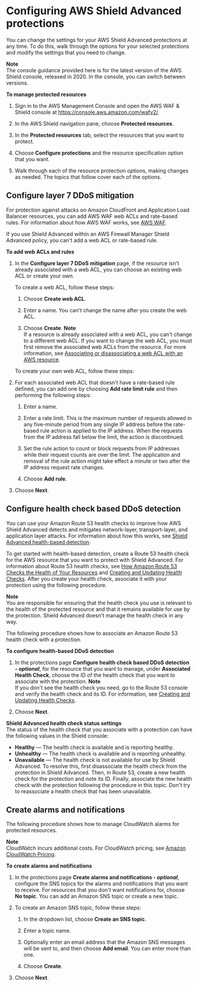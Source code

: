 # Configuring AWS Shield Advanced protections<a name="manage-protection"></a>

You can change the settings for your AWS Shield Advanced protections at any time\. To do this, walk through the options for your selected protections and modify the settings that you need to change\. 

**Note**  
The console guidance provided here is for the latest version of the AWS Shield console, released in 2020\. In the console, you can switch between versions\. 

**To manage protected resources**

1. Sign in to the AWS Management Console and open the AWS WAF & Shield console at [https://console\.aws\.amazon\.com/wafv2/](https://console.aws.amazon.com/wafv2/)\. 

1. In the AWS Shield navigation pane, choose **Protected resources**\.

1. In the **Protected resources** tab, select the resources that you want to protect\. 

1. Choose **Configure protections** and the resource specification option that you want\.

1. Walk through each of the resource protection options, making changes as needed\. The topics that follow cover each of the options\. 

## Configure layer 7 DDoS mitigation<a name="add-rule-ddos"></a>

For protection against attacks on Amazon CloudFront and Application Load Balancer resources, you can add AWS WAF web ACLs and rate\-based rules\. For information about how AWS WAF works, see [AWS WAF](waf-chapter.md)\. 

If you use Shield Advanced within an AWS Firewall Manager Shield Advanced policy, you can't add a web ACL or rate\-based rule\.

**To add web ACLs and rules**

1. In the **Configure layer 7 DDoS mitigation** page, if the resource isn't already associated with a web ACL, you can choose an existing web ACL or create your own\. 

   To create a web ACL, follow these steps:

   1. Choose **Create web ACL**\.

   1. Enter a name\. You can't change the name after you create the web ACL\.

   1. Choose **Create**\.
**Note**  
If a resource is already associated with a web ACL, you can't change to a different web ACL\. If you want to change the web ACL, you must first remove the associated web ACLs from the resource\. For more information, see [Associating or disassociating a web ACL with an AWS resource](web-acl-associating-aws-resource.md)\.

   To create your own web ACL, follow these steps:

1. For each associated web ACL that doesn't have a rate\-based rule defined, you can add one by choosing **Add rate limit rule** and then performing the following steps:

   1. Enter a name\.

   1. Enter a rate limit\. This is the maximum number of requests allowed in any five\-minute period from any single IP address before the rate\-based rule action is applied to the IP address\. When the requests from the IP address fall below the limit, the action is discontinued\. 

   1. Set the rule action to count or block requests from IP addresses while their request counts are over the limit\. The application and removal of the rule action might take effect a minute or two after the IP address request rate changes\. 

   1. Choose **Add rule**\.

1. Choose **Next**\. 

## Configure health check based DDoS detection<a name="associate-health-check"></a>

You can use your Amazon Route 53 health checks to improve how AWS Shield Advanced detects and mitigates network\-layer, transport\-layer, and application layer attacks\. For information about how this works, see [Shield Advanced health\-based detection](ddos-overview.md#ddos-advanced-health-check-option)\.

To get started with health\-based detection, create a Route 53 health check for the AWS resource that you want to protect with Shield Advanced\. For information about Route 53 health checks, see [How Amazon Route 53 Checks the Health of Your Resources](https://docs.aws.amazon.com/Route53/latest/DeveloperGuide/welcome-health-checks.html) and [Creating and Updating Health Checks](https://docs.aws.amazon.com/Route53/latest/DeveloperGuide/health-checks-creating.html)\. After you create your health check, associate it with your protection using the following procedure\. 

**Note**  
You are responsible for ensuring that the health check you use is relevant to the health of the protected resource and that it remains available for use by the protection\. Shield Advanced doesn't manage the health check in any way\. 

The following procedure shows how to associate an Amazon Route 53 health check with a protection\. 

**To configure health\-based DDoS detection**

1. In the protections page **Configure health check based DDoS detection \- *optional***, for the resource that you want to manage, under **Associated Health Check**, choose the ID of the health check that you want to associate with the protection\. 
**Note**  
If you don't see the health check you need, go to the Route 53 console and verify the health check and its ID\. For information, see [Creating and Updating Health Checks](https://docs.aws.amazon.com/Route53/latest/DeveloperGuide/health-checks-creating.html)\.

1. Choose **Next**\. 

**Shield Advanced health check status settings**  
The status of the health check that you associate with a protection can have the following values in the Shield console: 
+ **Healthy** — The health check is available and is reporting healthy\.
+ **Unhealthy** — The health check is available and is reporting unhealthy\.
+ **Unavailable** — The health check is not available for use by Shield Advanced\. To resolve this, first disassociate the health check from the protection in Shield Advanced\. Then, in Route 53, create a new health check for the protection and note its ID\. Finally, associate the new health check with the protection following the procedure in this topic\. Don't try to reassociate a health check that has been unavailable\.

## Create alarms and notifications<a name="add-alarm-ddos"></a>

The following procedure shows how to manage CloudWatch alarms for protected resources\. 

**Note**  
CloudWatch incurs additional costs\. For CloudWatch pricing, see [Amazon CloudWatch Pricing](https://aws.amazon.com/cloudwatch/pricing/)\.<a name="add-cw-procedure"></a>

**To create alarms and notifications**

1. In the protections page **Create alarms and notifications \- *optional***, configure the SNS topics for the alarms and notifications that you want to receive\. For resources that you don't want notifications for, choose **No topic**\. You can add an Amazon SNS topic or create a new topic\. 

1. To create an Amazon SNS topic, follow these steps:

   1. In the dropdown list, choose **Create an SNS topic**\.

   1. Enter a topic name\. 

   1. Optionally enter an email address that the Amazon SNS messages will be sent to, and then choose **Add email**\. You can enter more than one\.

   1. Choose **Create**\.

1. Choose **Next**\.